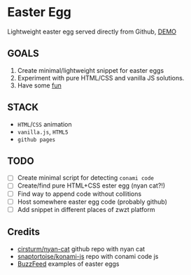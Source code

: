# Easter Egg
Lightweight easter egg served directly from Github, [DEMO](http://cristurm.github.io/nyan-cat/)

GOALS
-----

1. Create minimal/lightweight snippet for easter eggs
2. Experiment with pure HTML/CSS and vanilla JS solutions.
3. Have some [fun](https://youtu.be/g-sgw9bPV4A?t=8s)

STACK
-----

- `HTML`/`CSS` animation
- `vanilla.js`, `HTML5`
- `github pages`

TODO
----

- [ ] Create minimal script for detecting `conami code`
- [ ] Create/find pure HTML+CSS ester egg (nyan cat?!)
- [ ] Find way to append code without collitions
- [ ] Host somewhere easter egg code (probably github)
- [ ] Add snippet in different places of zwzt platform

Credits
-------

- [cirsturm/nyan-cat](https://github.com/cristurm/nyan-cat) github repo with nyan cat
- [snaptortoise/konami-js](https://github.com/snaptortoise/konami-js) repo with conami code js
- [BuzzFeed](https://www.buzzfeed.com/nicolenguyen/up-up-down-down-left-right-left-right-b-a?utm_term=.va6VzD1O4#.is8PbeR6X) examples of easter eggs 
